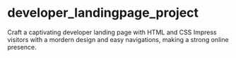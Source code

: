 # developer_landingpage_project
Craft a captivating developer landing page with HTML and CSS
Impress visitors with a mordern design and easy navigations, making a strong online presence. 

